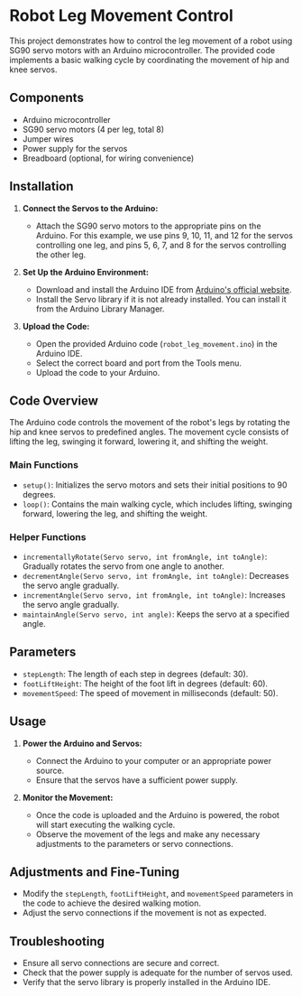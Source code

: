 # Robot Leg Movement Control

This project demonstrates how to control the leg movement of a robot using SG90 servo motors with an Arduino microcontroller. The provided code implements a basic walking cycle by coordinating the movement of hip and knee servos.

## Components

- Arduino microcontroller
- SG90 servo motors (4 per leg, total 8)
- Jumper wires
- Power supply for the servos
- Breadboard (optional, for wiring convenience)

## Installation

1. **Connect the Servos to the Arduino:**
   - Attach the SG90 servo motors to the appropriate pins on the Arduino. For this example, we use pins 9, 10, 11, and 12 for the servos controlling one leg, and pins 5, 6, 7, and 8 for the servos controlling the other leg.

2. **Set Up the Arduino Environment:**
   - Download and install the Arduino IDE from [Arduino's official website](https://www.arduino.cc/en/software).
   - Install the Servo library if it is not already installed. You can install it from the Arduino Library Manager.

3. **Upload the Code:**
   - Open the provided Arduino code (`robot_leg_movement.ino`) in the Arduino IDE.
   - Select the correct board and port from the Tools menu.
   - Upload the code to your Arduino.

## Code Overview

The Arduino code controls the movement of the robot's legs by rotating the hip and knee servos to predefined angles. The movement cycle consists of lifting the leg, swinging it forward, lowering it, and shifting the weight.

### Main Functions

- `setup()`: Initializes the servo motors and sets their initial positions to 90 degrees.
- `loop()`: Contains the main walking cycle, which includes lifting, swinging forward, lowering the leg, and shifting the weight.

### Helper Functions

- `incrementallyRotate(Servo servo, int fromAngle, int toAngle)`: Gradually rotates the servo from one angle to another.
- `decrementAngle(Servo servo, int fromAngle, int toAngle)`: Decreases the servo angle gradually.
- `incrementAngle(Servo servo, int fromAngle, int toAngle)`: Increases the servo angle gradually.
- `maintainAngle(Servo servo, int angle)`: Keeps the servo at a specified angle.

## Parameters

- `stepLength`: The length of each step in degrees (default: 30).
- `footLiftHeight`: The height of the foot lift in degrees (default: 60).
- `movementSpeed`: The speed of movement in milliseconds (default: 50).

## Usage

1. **Power the Arduino and Servos:**
   - Connect the Arduino to your computer or an appropriate power source.
   - Ensure that the servos have a sufficient power supply.

2. **Monitor the Movement:**
   - Once the code is uploaded and the Arduino is powered, the robot will start executing the walking cycle.
   - Observe the movement of the legs and make any necessary adjustments to the parameters or servo connections.

## Adjustments and Fine-Tuning

- Modify the `stepLength`, `footLiftHeight`, and `movementSpeed` parameters in the code to achieve the desired walking motion.
- Adjust the servo connections if the movement is not as expected.

## Troubleshooting

- Ensure all servo connections are secure and correct.
- Check that the power supply is adequate for the number of servos used.
- Verify that the servo library is properly installed in the Arduino IDE.


## 
